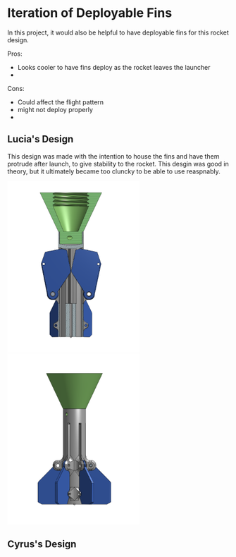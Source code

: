 # Iteration of Deployable Fins

In this project, it would also be helpful to have deployable fins for this rocket design. 

Pros: 
* Looks cooler to have fins deploy as the rocket leaves the launcher
* 

Cons:
* Could affect the flight pattern 
* might not deploy properly
* 


## Lucia's Design

This design was made with the intention to house the fins and have them protrude after launch, to give stability to the rocket. This desgin was good in theory, but it ultimately became too cluncky to be able to use reaspnably. 

<img src = "https://github.com/Pweder3/SMORT/blob/5ad181adcb8435c483eea744db74825fd37a5762/Documentation/Images/Images/Fin%20Assembly%20(1).png" width =300>
<img src = "https://github.com/Pweder3/SMORT/blob/5ad181adcb8435c483eea744db74825fd37a5762/Documentation/Images/Images/Fin%20Assembly.png" width =300>



## Cyrus's Design

<img src = "" width =300>
<img src = "" width =300>